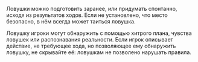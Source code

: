 Ловушки можно подготовить заранее, или придумать спонтанно, исходя из результатов ходов. Если не установлено, что место безопасно, в нём всегда может таиться ловушка.

Ловушку игроки могут обнаружить с помощью хитрого плана, чувства ловушек или распознавания реальности. Если игрок описывает действие, не требующее хода, но позволяющее ему обнаружить ловушку, не скрывайте её: ловушкам не позволено нарушать правила.